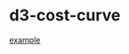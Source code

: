 d3-cost-curve
=============

[example](http://woodedlawn.s3-website-us-east-1.amazonaws.com/d3-cost-curve/)
